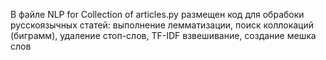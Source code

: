 В файле NLP for Сollection of articles.py размещен код для обрабоки русскоязычных статей: 
выполнение лемматизации, 
поиск коллокаций (биграмм), 
удаление стоп-слов, 
TF-IDF взвешивание, 
создание мешка слов
